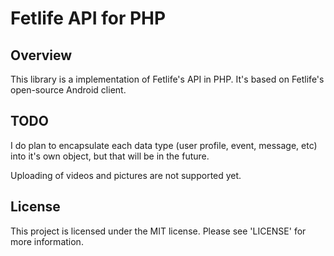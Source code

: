 Fetlife API for PHP
===================

Overview
--------
This library is a implementation of Fetlife's API in PHP. It's based on
Fetlife's open-source Android client.

TODO
----
I do plan to encapsulate each data type (user profile, event, message, etc) into
it's own object, but that will be in the future. 

Uploading of videos and pictures are not supported yet.

License
-------
This project is licensed under the MIT license. Please see 'LICENSE' for more
information.
